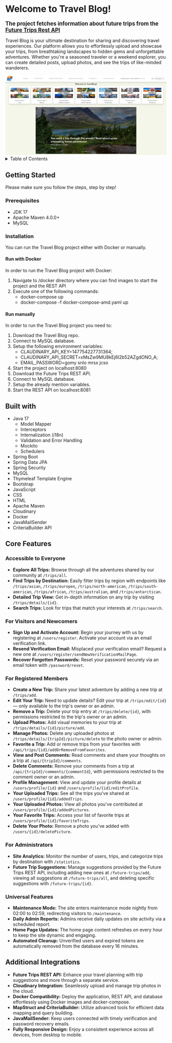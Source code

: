 # Welcome to Travel Blog!

**<span style="font-size: larger;">The project fetches information about future trips from the [Future Trips Rest API](https://github.com/vanesazdravkova/Future-Trips)</span>**

Travel Blog is your ultimate destination for sharing and discovering travel experiences. Our platform allows you to effortlessly upload and showcase your trips, from breathtaking landscapes to hidden gems and unforgettable adventures. Whether you're a seasoned traveler or a weekend explorer, you can create detailed posts, upload photos, and see the trips of like-minded wanderers.

<img src="src/main/resources/static/images/home-page.jpg" alt="Home Page"/>

<details>
  <summary>Table of Contents</summary>
  <ol>
    <li>
      <a href="#getting-started">Getting Started</a>
      <ul>
        <li><a href="#perequisites">Prerequisites</a></li>
        <li><a href="#installation">Installation</a></li>
        <ul>
            <li><a href="#run-with-docker">Run with Docker</a></li>
            <li><a href="#run-manually">Run manually</a></li>
        </ul>
      </ul>
    </li>
    <li>
      <a href="#built-with">Built with</a>
    </li>
    <li>
      <a href="#core-features">Core Features</a>
      <ul>
         <li><a href="#accessible-to-everyone">Accessible to Everyone</a></li>
         <li><a href="#visitors-and-newcomers">For Visitors and Newcomers</a></li>
         <li><a href="#registered-members">For Registered Members</a></li>
         <li><a href="#administrators">For Administrators</a></li>
         <li><a href="#universal-features">Universal Features</a></li>
      </ul>
    </li>
    <li><a href="#additional-integrations">Additional Integrations</a></li>
  </ol>
</details>

## Getting Started

Please make sure you follow the steps, step by step!

### Prerequisites

* JDK 17
* Apache Maven 4.0.0+
* MySQL

### Installation

You can run the Travel Blog project either with Docker or manually.

#### Run with Docker
In order to run the Travel Blog project with Docker:
1. Navigate to /docker directory where you can find images to start the project and the REST API
2. Execute one of the following commands:
   - docker-compose up
   - docker-compose -f docker-compose-amd.yaml up

#### Run manually
In order to run the Travel Blog project you need to:
1. Download the Travel Blog repo.
2. Connect to MySQL database.
3. Setup the following environment variables:
   - CLAUDINARY_API_KEY=147754227731364; 
   - CLAUDINARY_API_SECRET=xMsZw9MU8kEj6l2b52AZgdONO_A; 
   - EMAIL_PASSWORD=gomy snlo mrsx jcso
4. Start the project on localhost:8080
5. Download the Future Trips REST API.
6. Connect to MySQL database.
7. Setup the already mention variables.
8. Start the REST API on localhost:8081

## Built with
* Java 17
  - Model Mapper
  - Interceptors
  - Internalization (i18n)
  - Validation and Error Handling
  - Mockito
  - Schedulers
* Spring Boot
* Spring Data JPA
* Spring Security
* MySQL
* Thymeleaf Template Engine
* Bootstrap
* JavaScript
* CSS
* HTML
* Apache Maven
* Cloudinary
* Docker
* JavaMailSender
* CriteriaBuilder API

## Core Features

### Accessible to Everyone
- **Explore All Trips:** Browse through all the adventures shared by our community at `/trips/all`.
- **Find Trips by Destination:** Easily filter trips by region with endpoints like `/trips/asian`, `/trips/europen`, `/trips/north-american`, `/trips/south-american`, `/trips/african`, `/trips/australian`, and `/trips/antarctican`.
- **Detailed Trip View:** Get in-depth information on any trip by visiting `/trips/details/{id}`.
- **Search Trips:** Look for trips that match your interests at `/trips/search`.

### For Visitors and Newcomers
- **Sign Up and Activate Account:** Begin your journey with us by registering at `/users/register`. Activate your account via an email verification link.
- **Resend Verification Email:** Misplaced your verification email? Request a new one at `/users/register/sendNewVerificationMailPage`.
- **Recover Forgotten Passwords:** Reset your password securely via an email token with `/password/reset`.

### For Registered Members
- **Create a New Trip:** Share your latest adventure by adding a new trip at `/trips/add`.
- **Edit Your Trip:** Need to update details? Edit your trip at `/trips/edit/{id}` — only available to the trip's owner or an admin.
- **Remove a Trip:** Delete your trip entry at `/trips/delete/{id}`, with permissions restricted to the trip's owner or an admin.
- **Upload Photos:** Add visual memories to your trip at `/trips/details/{id}/picture/add`.
- **Manage Photos:** Delete any uploaded photos at `/trips/details/{tripId}/picture/delete` to the photo owner or admin.
- **Favorite a Trip:** Add or remove trips from your favorites with `/api/trips/{id}/addOrRemoveFromFavorites`.
- **View and Post Comments:** Read comments and share your thoughts on a trip at `/api/{tripId}/comments`.
- **Delete Comments:** Remove your comments from a trip at `/api/{tripId}/comments/{commentId}`, with permissions restricted to the comment owner or an admin.
- **Profile Management:** View and update your profile details at `/users/profile/{id}` and `/users/profile/{id}/editProfile`.
- **Your Uploaded Trips:** See all the trips you’ve shared at `/users/profile/{id}/addedTrips`.
- **Your Uploaded Photos:** View all photos you've contributed at `/users/profile/{id}/addedPictures`.
- **Your Favorite Trips:** Access your list of favorite trips at `/users/profile/{id}/favoriteTrips`.
- **Delete Your Photo:** Remove a photo you've added with `/users/{id}/deletePicture`.

### For Administrators
- **Site Analytics:** Monitor the number of users, trips, and categorize trips by destination with `/statistics`.
- **Future Trip Suggestions:** Manage suggestions provided by the Future Trips REST API, including adding new ones at `/future-trips/add`, viewing all suggestions at `/future-trips/all`, and deleting specific suggestions with `/future-trips/{id}`.

### Universal Features
- **Maintenance Mode:** The site enters maintenance mode nightly from 02:00 to 02:59, redirecting visitors to `/maintenance`.
- **Daily Admin Reports:** Admins receive daily updates on site activity via a scheduled report.
- **Home Page Updates:** The home page content refreshes on every hour to keep the site dynamic and engaging.
- **Automated Cleanup:** Unverified users and expired tokens are automatically removed from the database every 16 minutes.

## Additional Integrations
- **Future Trips REST API:** Enhance your travel planning with trip suggestions and more through a separate service.
- **Cloudinary Integration:** Seamlessly upload and manage trip photos in the cloud.
- **Docker Compatibility:** Deploy the application, REST API, and database effortlessly using Docker images and docker-compose.
- **MapStruct and CriteriaBuilder:** Utilize advanced tools for efficient data mapping and query building.
- **JavaMailSender:** Keep users connected with timely verification and password recovery emails.
- **Fully Responsive Design:** Enjoy a consistent experience across all devices, from desktop to mobile.